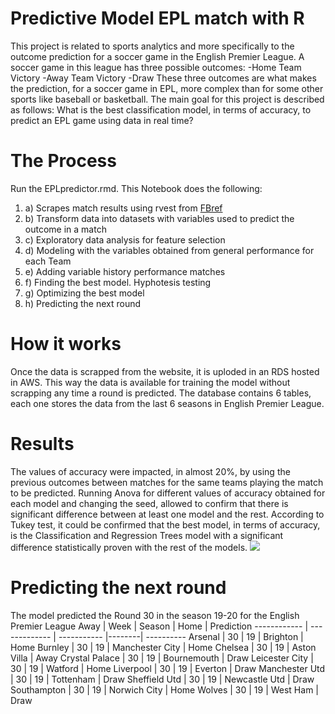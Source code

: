 # **Predictive Model EPL match with R**
This project is related to sports analytics and more specifically to the outcome prediction for a soccer game in the English Premier League. A soccer game in this league has three possible outcomes:
-Home Team Victory
-Away Team Victory
-Draw
These three outcomes are what makes the prediction, for a soccer game in EPL, more complex than for some other sports like baseball or basketball. The main goal for this project is described as follows:
What is the best classification model, in terms of accuracy, to predict an EPL game using data in real time?
# **The Process**
Run the EPLpredictor.rmd. This Notebook does the following: 
1. a) Scrapes match results using rvest from [FBref](https://fbref.com/en/comps/9/schedule/Premier-League-Fixtures)
1. b) Transform data into datasets with variables used to predict the outcome in a match
1. c) Exploratory data analysis for feature selection
1. d) Modeling with the variables obtained from general performance for each Team
1. e) Adding variable history performance matches
1. f) Finding the best model. Hyphotesis testing
1. g) Optimizing the best model
1. h) Predicting the next round
# **How it works**
Once the data is scrapped from the website, it is uploded in an RDS hosted in AWS. This way the data is available for training the model without scrapping any time a round is predicted. The database contains 6 tables, each one stores the data from the last 6 seasons in English Premier League.
# **Results**
The values of accuracy were impacted, in almost 20%, by using the previous outcomes between matches for the same teams playing the match to be predicted.
Running Anova for different values of accuracy obtained for each model and changing the seed, allowed to confirm that there is significant difference between at least one model and the rest.
According to Tukey test, it could be confirmed that the best model, in terms of accuracy, is the Classification and Regression Trees model with a significant difference statistically proven with the rest of the models.
![](https://drive.google.com/file/d/1gdTyj2aWnl2T6VIzTlwT0fRWJYasEMed/view?usp=sharing)
# **Predicting the next round**
The model predicted the Round 30 in the season 19-20 for the English Premier League
Away         | Week          | Season      | Home   | Prediction
------------ | ------------- | ----------- |--------| ----------
Arsenal | 30 | 19 | Brighton | Home
Burnley | 30 | 19 | Manchester City | Home
Chelsea | 30 | 19 | Aston Villa | Away
Crystal Palace | 30 | 19 | Bournemouth | Draw
Leicester City | 30 | 19 | Watford | Home
Liverpool | 30 | 19 | Everton | Draw
Manchester Utd | 30 | 19 | Tottenham | Draw
Sheffield Utd | 30 | 19 | Newcastle Utd | Draw
Southampton | 30 | 19 | Norwich City | Home
Wolves | 30 | 19 | West Ham | Draw
